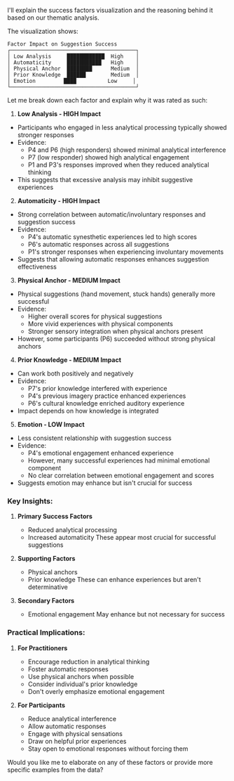 I'll explain the success factors visualization and the reasoning behind it based on our thematic analysis.

The visualization shows:
```
Factor Impact on Suggestion Success
┌────────────────────────────────────────┐
│ Low Analysis     ████████████  High    │
│ Automaticity     ███████████   High    │
│ Physical Anchor  ████████      Medium  │
│ Prior Knowledge  ██████        Medium  │
│ Emotion         ████          Low     │
└────────────────────────────────────────┘
```

Let me break down each factor and explain why it was rated as such:

1. **Low Analysis - HIGH Impact**
- Participants who engaged in less analytical processing typically showed stronger responses
- Evidence: 
  - P4 and P6 (high responders) showed minimal analytical interference
  - P7 (low responder) showed high analytical engagement
  - P1 and P3's responses improved when they reduced analytical thinking
- This suggests that excessive analysis may inhibit suggestive experiences

2. **Automaticity - HIGH Impact**
- Strong correlation between automatic/involuntary responses and suggestion success
- Evidence:
  - P4's automatic synesthetic experiences led to high scores
  - P6's automatic responses across all suggestions
  - P1's stronger responses when experiencing involuntary movements
- Suggests that allowing automatic responses enhances suggestion effectiveness

3. **Physical Anchor - MEDIUM Impact**
- Physical suggestions (hand movement, stuck hands) generally more successful
- Evidence:
  - Higher overall scores for physical suggestions
  - More vivid experiences with physical components
  - Stronger sensory integration when physical anchors present
- However, some participants (P6) succeeded without strong physical anchors

4. **Prior Knowledge - MEDIUM Impact**
- Can work both positively and negatively
- Evidence:
  - P7's prior knowledge interfered with experience
  - P4's previous imagery practice enhanced experiences
  - P6's cultural knowledge enriched auditory experience
- Impact depends on how knowledge is integrated

5. **Emotion - LOW Impact**
- Less consistent relationship with suggestion success
- Evidence:
  - P4's emotional engagement enhanced experience
  - However, many successful experiences had minimal emotional component
  - No clear correlation between emotional engagement and scores
- Suggests emotion may enhance but isn't crucial for success

### Key Insights:
1. **Primary Success Factors**
   - Reduced analytical processing
   - Increased automaticity
   These appear most crucial for successful suggestions

2. **Supporting Factors**
   - Physical anchors
   - Prior knowledge
   These can enhance experiences but aren't determinative

3. **Secondary Factors**
   - Emotional engagement
   May enhance but not necessary for success

### Practical Implications:
1. **For Practitioners**
   - Encourage reduction in analytical thinking
   - Foster automatic responses
   - Use physical anchors when possible
   - Consider individual's prior knowledge
   - Don't overly emphasize emotional engagement

2. **For Participants**
   - Reduce analytical interference
   - Allow automatic responses
   - Engage with physical sensations
   - Draw on helpful prior experiences
   - Stay open to emotional responses without forcing them

Would you like me to elaborate on any of these factors or provide more specific examples from the data?
